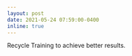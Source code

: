 ```yaml
---
layout: post
date: 2021-05-24 07:59:00-0400
inline: true
---
```


Recycle Training to achieve better results.
